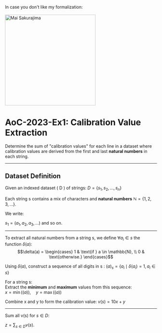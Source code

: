 In case you don't like my formalization:  
<br>
<img src="https://media1.tenor.com/m/UXp3rdEKVeAAAAAd/mai-sakurajima.gif" alt="Mai Sakurajima" width="300" />
<br>

# AoC-2023-Ex1: Calibration Value Extraction

Determine the sum of "calibration values" for each line in a dataset where calibration values are derived from the first and last **natural numbers** in each string.

---

## Dataset Definition
Given an indexed dataset \( D \) of strings:
$D = \{s_1, s_2, \ldots, s_n\}$

Each string s contains a mix of characters and **natural numbers** $\mathbb{N} = \{1, 2, 3, \ldots\}$.  

We write:

$s_1 = (a_1, a_2, a_3, \ldots)$
and so on.

---

To extract all natural numbers from a string s, we define $\forall a_i \in s$ the function $\delta(a)$:
$$\delta(a) = \begin{cases}
1 & \text{if } a \in \mathbb{N}, \\
0 & \text{otherwise.}
\end{cases}$$

Using $\delta(a)$, construct a sequence of all digits in s :
$(a)_s = \{a_i \mid \delta(a_i) = 1, a_i \in s\}$

For a string s: \
   Extract the **minimum** and **maximum** values from this sequence:  
   $x = \min((a)), \quad y = \max((a))$

Combine x and y to form the calibration value:
   $v(s) = 10x + y$

---

Sum all v(s) for $s \in D$: 

$z = \sum_{s \in D} v(s).$

